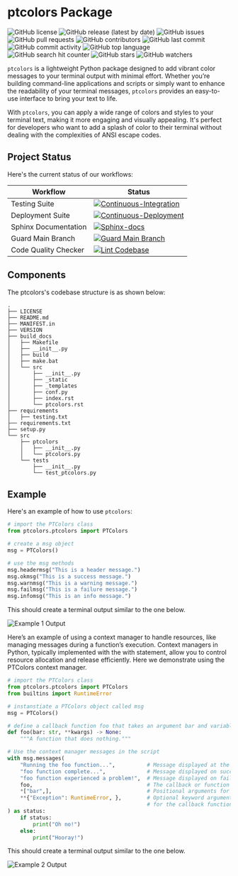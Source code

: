 # ptcolors Package

![GitHub license](https://img.shields.io/github/license/ec-intl/ptcolors)
![GitHub release (latest by date)](https://img.shields.io/github/v/release/ec-intl/ptcolors)
![GitHub issues](https://img.shields.io/github/issues/ec-intl/ptcolors)
![GitHub pull requests](https://img.shields.io/github/issues-pr/ec-intl/ptcolors)
![GitHub contributors](https://img.shields.io/github/contributors/ec-intl/ptcolors)
![GitHub last commit](https://img.shields.io/github/last-commit/ec-intl/ptcolors)
![GitHub commit activity](https://img.shields.io/github/commit-activity/m/ec-intl/ptcolors)
![GitHub top language](https://img.shields.io/github/languages/top/ec-intl/ptcolors)
![GitHub search hit counter](https://img.shields.io/github/search/ec-intl/ptcolors/ptcolors)
![GitHub stars](https://img.shields.io/github/stars/ec-intl/ptcolors)
![GitHub watchers](https://img.shields.io/github/watchers/ec-intl/ptcolors)

`ptcolors` is a lightweight Python package designed to add vibrant color messages to your terminal output with minimal effort. Whether you’re building command-line applications and scripts or simply want to enhance the readability of your terminal messages, `ptcolors` provides an easy-to-use interface to bring your text to life.

With `ptcolors`, you can apply a wide range of colors and styles to your terminal text, making it more engaging and visually appealing. It's perfect for developers who want to add a splash of color to their terminal without dealing with the complexities of ANSI escape codes.

## Project Status

Here's the current status of our workflows:

| Workflow                | Status |
|-------------------------|--------|
| Testing Suite  | [![Continuous-Integration](https://github.com/ec-intl/ptcolors/actions/workflows/ci.yml/badge.svg)](https://github.com/ec-intl/ptcolors/actions/workflows/ci.yml) |
| Deployment Suite | [![Continuous-Deployment](https://github.com/ec-intl/ptcolors/actions/workflows/cd.yml/badge.svg)](https://github.com/ec-intl/ptcolors/actions/workflows/cd.yml)|
| Sphinx Documentation           | [![Sphinx-docs](https://github.com/ec-intl/ptcolors/actions/workflows/docs.yml/badge.svg)](https://github.com/ec-intl/ptcolors/actions/workflows/docs.yml) |
| Guard Main Branch       | [![Guard Main Branch](https://github.com/ec-intl/ptcolors/actions/workflows/guard.yml/badge.svg)](https://github.com/ec-intl/ptcolors/actions/workflows/guard.yml) |
| Code Quality Checker    | [![Lint Codebase](https://github.com/ec-intl/ptcolors/actions/workflows/super-linter.yml/badge.svg)](https://github.com/ec-intl/ptcolors/actions/workflows/super-linter.yml) |

## Components

The ptcolors's codebase structure is as shown below:

```plaintext
.
├── LICENSE
├── README.md
├── MANIFEST.in
├── VERSION
├── build_docs
│   ├── Makefile
│   ├── __init__.py
│   ├── build
│   ├── make.bat
│   └── src
│       ├── __init__.py
│       ├── _static
│       ├── _templates
│       ├── conf.py
│       ├── index.rst
│       └── ptcolors.rst
├── requirements
│   ├── testing.txt
├── requirements.txt
├── setup.py
└── src
    ├── ptcolors
    │   ├── __init__.py
    │   └── ptcolors.py
    └── tests
        ├── __init__.py
        └── test_ptcolors.py
```

## Example

Here's an example of how to use `ptcolors`:

```python
# import the PTColors class
from ptcolors.ptcolors import PTColors

# create a msg object
msg = PTColors()

# use the msg methods
msg.headermsg("This is a header message.")
msg.okmsg("This is a success message.")
msg.warnmsg("This is a warning message.")
msg.failmsg("This is a failure message.")
msg.infomsg("This is an info message.")
```

This should create a terminal output similar to the one below.

![Example 1 Output](https://ecisite.s3.amazonaws.com/static/img/ptcolors/example1.jpeg)

Here’s an example of using a context manager to handle resources, like managing messages during a function’s execution. Context managers in Python, typically implemented with the with statement, allow you to control resource allocation and release efficiently. Here we demonstrate using the PTColors context manager.

```python
# import the PTColors class
from ptcolors.ptcolors import PTColors
from builtins import RuntimeError

# instanstiate a PTColors object called msg
msg = PTColors()

# define a callback function foo that takes an argument bar and variable keyword arguments
def foo(bar: str, **kwargs) -> None:
    """A function that does nothing."""

# Use the context manager messages in the script
with msg.messages(
    "Running the foo function...",          # Message displayed at the start
    "foo function complete...",             # Message displayed on successful completion
    "foo function experienced a problem!",  # Message displayed on failure
    foo,                                    # The callback or function to be executed (foo)
    *["bar",],                              # Positional arguments for the function (bar)
    **{"Exception": RuntimeError, },        # Optional keyword arguments and optional arguments
                                            # for the callback function
) as status:
    if status:
        print("Oh no!")
    else:
        print("Hooray!")
```

This should create a terminal output similar to the one below.

![Example 2 Output](https://ecisite.s3.amazonaws.com/static/img/ptcolors/example2.jpeg)
